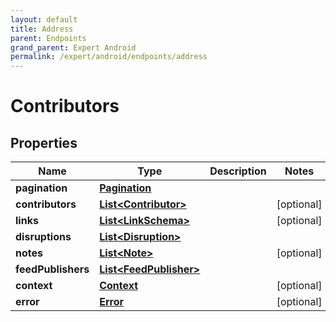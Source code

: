```yaml
---
layout: default
title: Address
parent: Endpoints
grand_parent: Expert Android
permalink: /expert/android/endpoints/address
---
```


# Contributors

## Properties
Name | Type | Description | Notes
------------ | ------------- | ------------- | -------------
**pagination** | [**Pagination**](Pagination.md) |  | 
**contributors** | [**List&lt;Contributor&gt;**](Contributor.md) |  |  [optional]
**links** | [**List&lt;LinkSchema&gt;**](LinkSchema.md) |  |  [optional]
**disruptions** | [**List&lt;Disruption&gt;**](Disruption.md) |  | 
**notes** | [**List&lt;Note&gt;**](Note.md) |  |  [optional]
**feedPublishers** | [**List&lt;FeedPublisher&gt;**](FeedPublisher.md) |  | 
**context** | [**Context**](Context.md) |  |  [optional]
**error** | [**Error**](Error.md) |  |  [optional]




